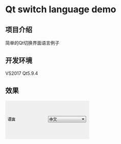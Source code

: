 # Qt switch language demo

## 项目介绍
简单的Qt切换界面语言例子

## 开发环境
VS2017 Qt5.9.4

## 效果
![Effect](./GIF.gif)
